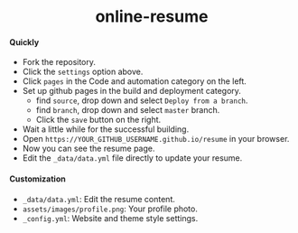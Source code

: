 <h1 align="center">online-resume</h1>

#### Quickly

- Fork the repository.
- Click the `settings` option above.
- Click `pages` in the Code and automation category on the left.
- Set up github pages in the build and deployment category.
  - find `source`, drop down and select `Deploy from a branch`.
  - find `branch`, drop down and select `master` branch.
  - Click the `save` button on the right.
- Wait a little while for the successful building.
- Open `https://YOUR_GITHUB_USERNAME.github.io/resume` in your browser.
- Now you can see the resume page.
- Edit the `_data/data.yml` file directly to update your resume.

#### Customization

- `_data/data.yml`: Edit the resume content.
- `assets/images/profile.png`: Your profile photo.
- `_config.yml`: Website and theme style settings.